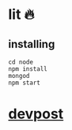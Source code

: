 # lit :fire:

## installing
```
cd node
npm install
mongod
npm start
```

# [devpost](http://devpost.com/software/lit-g7zfom)
